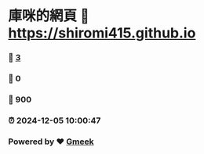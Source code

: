 # 庫咪的網頁 :link: https://shiromi415.github.io 
### :page_facing_up: [3](https://shiromi415.github.io/tag.html) 
### :speech_balloon: 0 
### :hibiscus: 900 
### :alarm_clock: 2024-12-05 10:00:47 
### Powered by :heart: [Gmeek](https://github.com/Meekdai/Gmeek)
